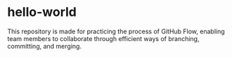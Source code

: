 # hello-world
This repository is made for practicing the process of GitHub Flow, enabling team members to collaborate through efficient ways of branching, committing, and merging. 
